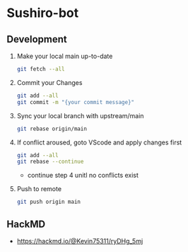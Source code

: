 # Sushiro-bot

## Development
1. Make your local main up-to-date

    ```sh
    git fetch --all
    ```
2. Commit your Changes

    ```sh
    git add --all
    git commit -m "{your commit message}"
    ```

3. Sync your local branch with upstream/main

    ```sh
    git rebase origin/main
    ```

4. If conflict aroused, goto VScode and apply changes first

    ```sh
    git add --all
    git rebase --continue
    ```
    - continue step 4 unitl no conflicts exist

4. Push to remote
   ```sh
   git push origin main
   ```

## HackMD
- https://hackmd.io/@Kevin75311/ryDHg_5mj